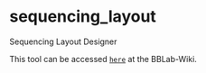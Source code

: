 # sequencing_layout

Sequencing Layout Designer

This tool can be accessed [`here`] at the BBLab-Wiki.

[`here`]: https://bblab-hivresearchtools.ca/django/tools/sequencing_layout/
